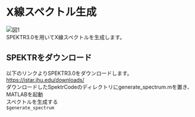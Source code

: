 # X線スペクトル生成
![図1](https://user-images.githubusercontent.com/73208280/101884257-bece4d80-3bdb-11eb-9b1a-b8638c27d6c6.png)  
SPEKTR3.0を用いてX線スペクトルを生成します。

## SPEKTRをダウンロード
以下のリンクよりSPEKTR3.0をダウンロードします。  
https://istar.jhu.edu/downloads/  
ダウンロードしたSpektrCodeのディレクトリにgenerate_spectrum.mを置き、MATLABを起動  
スペクトルを生成する  
`$generate_spectrum`
